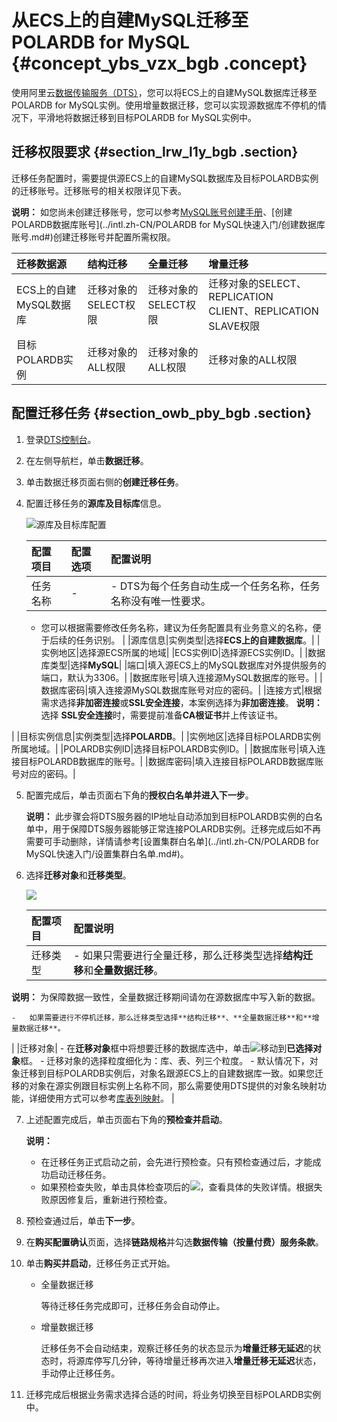 # 从ECS上的自建MySQL迁移至POLARDB for MySQL {#concept_ybs_vzx_bgb .concept}

使用阿里云[数据传输服务（DTS）](https://www.alibabacloud.com/help/zh/doc-detail/26592.htm)，您可以将ECS上的自建MySQL数据库迁移至POLARDB for MySQL实例。使用增量数据迁移，您可以实现源数据库不停机的情况下，平滑地将数据迁移到目标POLARDB for MySQL实例中。

## 迁移权限要求 {#section_lrw_l1y_bgb .section}

迁移任务配置时，需要提供源ECS上的自建MySQL数据库及目标POLARDB实例的迁移账号。迁移账号的相关权限详见下表。

**说明：** 如您尚未创建迁移账号，您可以参考[MySQL账号创建手册](https://dev.mysql.com/doc/refman/8.0/en/grant.html)、[创建POLARDB数据库账号](../intl.zh-CN/POLARDB for MySQL快速入门/创建数据库账号.md#)创建迁移账号并配置所需权限。

|迁移数据源|结构迁移|全量迁移|增量迁移|
|:----|:---|:---|:---|
|ECS上的自建MySQL数据库|迁移对象的SELECT权限|迁移对象的SELECT权限|迁移对象的SELECT、REPLICATION CLIENT、REPLICATION SLAVE权限|
|目标POLARDB实例|迁移对象的ALL权限|迁移对象的ALL权限|迁移对象的ALL权限|

## 配置迁移任务 {#section_owb_pby_bgb .section}

1.  登录[DTS控制台](https://dts.console.aliyun.com/)。
2.  在左侧导航栏，单击**数据迁移**。
3.  单击数据迁移页面右侧的**创建迁移任务**。
4.  配置迁移任务的**源库及目标库**信息。

    ![源库及目标库配置](http://static-aliyun-doc.oss-cn-hangzhou.aliyuncs.com/assets/img/78734/156637531540718_zh-CN.png)

    |配置项目|配置选项|配置说明|
    |:---|:---|:---|
    |任务名称|-|     -   DTS为每个任务自动生成一个任务名称，任务名称没有唯一性要求。
    -   您可以根据需要修改任务名称，建议为任务配置具有业务意义的名称，便于后续的任务识别。
 |
    |源库信息|实例类型|选择**ECS上的自建数据库**。|
    |实例地区|选择源ECS所属的地域|
    |ECS实例ID|选择源ECS实例ID。|
    |数据库类型|选择**MySQL**|
    |端口|填入源ECS上的MySQL数据库对外提供服务的端口，默认为3306。|
    |数据库账号|填入连接源MySQL数据库的账号。|
    |数据库密码|填入连接源MySQL数据库账号对应的密码。|
    |连接方式|根据需求选择**非加密连接**或**SSL安全连接**，本案例选择为**非加密连接**。 **说明：** 选择 **SSL安全连接**时，需要提前准备**CA根证书**并上传该证书。

 |
    |目标实例信息|实例类型|选择**POLARDB**。|
    |实例地区|选择目标POLARDB实例所属地域。|
    |POLARDB实例ID|选择目标POLARDB实例ID。|
    |数据库账号|填入连接目标POLARDB数据库的账号。|
    |数据库密码|填入连接目标POLARDB数据库账号对应的密码。|

5.  配置完成后，单击页面右下角的**授权白名单并进入下一步**。

    **说明：** 此步骤会将DTS服务器的IP地址自动添加到目标POLARDB实例的白名单中，用于保障DTS服务器能够正常连接POLARDB实例。迁移完成后如不再需要可手动删除，详情请参考[设置集群白名单](../intl.zh-CN/POLARDB for MySQL快速入门/设置集群白名单.md#)。

6.  选择**迁移对象**和**迁移类型**。

    ![](http://static-aliyun-doc.oss-cn-hangzhou.aliyuncs.com/assets/img/78734/156637531534080_zh-CN.png)

    |配置项目|配置说明|
    |:---|:---|
    |迁移类型|     -   如果只需要进行全量迁移，那么迁移类型选择**结构迁移**和**全量数据迁移**。

**说明：** 为保障数据一致性，全量数据迁移期间请勿在源数据库中写入新的数据。

    -   如果需要进行不停机迁移，那么迁移类型选择**结构迁移**、**全量数据迁移**和**增量数据迁移**。
 |
    |迁移对象|     -   在**迁移对象**框中将想要迁移的数据库选中，单击![](http://static-aliyun-doc.oss-cn-hangzhou.aliyuncs.com/assets/img/78734/156637531540720_zh-CN.png)移动到**已选择对象**框。
    -   迁移对象的选择粒度细化为：库、表、列三个粒度。
    -   默认情况下，对象迁移到目标POLARDB实例后，对象名跟源ECS上的自建数据库一致。如果您迁移的对象在源实例跟目标实例上名称不同，那么需要使用DTS提供的对象名映射功能，详细使用方式可以参考[库表列映射](https://www.alibabacloud.com/help/zh/doc-detail/26628.htm)。
 |

7.  上述配置完成后，单击页面右下角的**预检查并启动**。

    **说明：** 

    -   在迁移任务正式启动之前，会先进行预检查。只有预检查通过后，才能成功启动迁移任务。
    -   如果预检查失败，单击具体检查项后的![](http://static-aliyun-doc.oss-cn-hangzhou.aliyuncs.com/assets/img/86903/156637531535996_zh-CN.png)，查看具体的失败详情。根据失败原因修复后，重新进行预检查。
8.  预检查通过后，单击**下一步**。
9.  在**购买配置确认**页面，选择**链路规格**并勾选**数据传输（按量付费）服务条款**。
10. 单击**购买并启动**，迁移任务正式开始。
    -   全量数据迁移

        等待迁移任务完成即可，迁移任务会自动停止。

    -   增量数据迁移

        迁移任务不会自动结束，观察迁移任务的状态显示为**增量迁移无延迟**的状态时，将源库停写几分钟，等待增量迁移再次进入**增量迁移无延迟**状态，手动停止迁移任务。

11. 迁移完成后根据业务需求选择合适的时间，将业务切换至目标POLARDB实例中。

